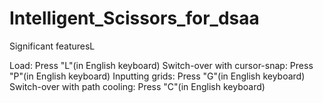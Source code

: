 # Intelligent_Scissors_for_dsaa
Significant featuresL

Load: Press "L"(in English keyboard)
Switch-over with cursor-snap: Press "P"(in English keyboard)
Inputting grids: Press "G"(in English keyboard)
Switch-over with path cooling: Press "C"(in English keyboard)